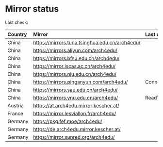 <script src="./time.js"></script>
# Mirror status
Last check: <script type="text/javascript">localize(1679307724.0270517);</script>

|Country|Mirror|Last update|
|:------|:-----|:----------|
|China|https://mirrors.tuna.tsinghua.edu.cn/arch4edu/|<script type="text/javascript">localize(1679294118);</script>|
|China|https://mirrors.aliyun.com/arch4edu/|<script type="text/javascript">localize(1679211230);</script>|
|China|https://mirrors.bfsu.edu.cn/arch4edu/|<script type="text/javascript">localize(1679250897);</script>|
|China|https://mirror.iscas.ac.cn/arch4edu/|<script type="text/javascript">localize(1679294118);</script>|
|China|https://mirrors.nju.edu.cn/arch4edu/|<script type="text/javascript">localize(1679211230);</script>|
|China|https://mirrors.pinganyun.com/arch4edu/|ConnectionError|
|China|https://mirrors.sau.edu.cn/arch4edu/|<script type="text/javascript">localize(1673850842);</script>|
|China|https://mirrors.ynu.edu.cn/arch4edu/|ReadTimeout|
|Austria|https://at.arch4edu.mirror.kescher.at/|<script type="text/javascript">localize(1679250897);</script>|
|France|https://mirror.lesviallon.fr/arch4edu/|<script type="text/javascript">localize(1679250897);</script>|
|Germany|https://pkg.fef.moe/arch4edu/|<script type="text/javascript">localize(1679250897);</script>|
|Germany|https://de.arch4edu.mirror.kescher.at/|<script type="text/javascript">localize(1679250897);</script>|
|Germany|https://mirror.sunred.org/arch4edu/|<script type="text/javascript">localize(1679250897);</script>|

<script src="./tablefilter/tablefilter.js"></script>
<script src="./table.js"></script>